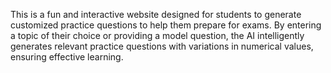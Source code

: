 This is a fun and interactive website designed for students to generate customized practice questions to help them prepare for exams. By entering a topic of their choice or providing a model question, the AI intelligently generates relevant practice questions with variations in numerical values, ensuring effective learning.
